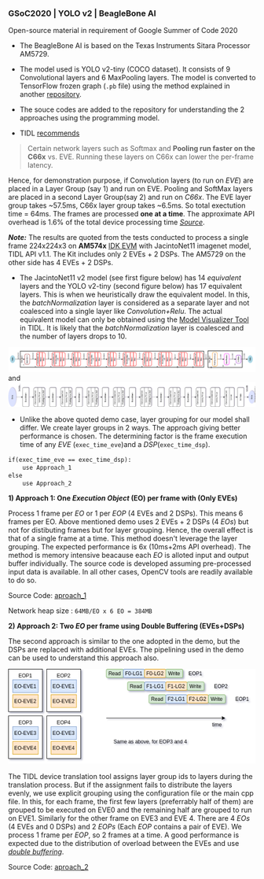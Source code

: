 ### GSoC2020 | YOLO v2 | BeagleBone AI 

Open-source material in requirement of Google Summer of Code 2020

* The BeagleBone AI is based on the Texas Instruments Sitara Processor AM5729.

* The model used is YOLO v2-tiny (COCO dataset). It consists of 9 Convolutional layers and 6 MaxPooling layers. The model is converted to TensorFlow frozen graph (`.pb` file) using the method explained in another [repository](). 

* The souce codes are added to the repository for understanding the 2 approaches using the programming model.

* TIDL [recommends](http://downloads.ti.com/mctools/esd/docs/tidl-api/using_api.html#frame-split-across-eos) 
> Certain network layers such as Softmax and **Pooling run faster on the C66x** vs. EVE. Running these layers on C66x can lower the per-frame latency.

 Hence, for demonstration purpose, if Convolution layers (to run on _EVE_) are placed in a Layer Group (say 1) and run on EVE. Pooling and SoftMax layers are placed in a second Layer Group(say 2) and run on _C66x_. The EVE layer group takes ~57.5ms, C66x layer group takes ~6.5ms. So total exectution time = 64ms. The frames are processed **one at a time**. The approximate API overhead is 1.6% of the total device processing time _[Source](http://downloads.ti.com/mctools/esd/docs/tidl-api/example.html#imagenet)_. 

_**Note:**_ The results are quoted from the tests conducted to process a single frame 224x224x3 on **AM574x** [IDK EVM](https://www.ti.com/tool/TMDSIDK574) with JacintoNet11 imagenet model, TIDL API v1.1. 
The Kit includes only 2 EVEs + 2 DSPs. The AM5729 on the other side has 4 EVEs + 2 DSPs.

* The JacintoNet11 v2 model (see first figure below) has 14 _equivalent_ layers and the YOLO v2-tiny (second figure below) has 17 equivalent layers. This is when we heuristically draw the equivalent model. In this, the _batchNormalization_ layer is considered as a separate layer and not coalesced into a single layer like _Convolution+Relu_. The actual equivalent model can only be obtained using the [Model Visualizer Tool]() in TIDL. It is likely that the _batchNormalization_ layer is coalesced and the number of layers drops to 10.

![JacintoNet11v2](https://github.com/PrashantDandriyal/GSoC2020_YOLOModelsOnTheBB_AI/blob/master/Jacinto11v2.png) and ![yolov2tiny](https://github.com/PrashantDandriyal/GSoC2020_YOLOModelsOnTheBB_AI/blob/master/yolov2Tiny_arch.png)

* Unlike the above quoted demo case, layer grouping for our model shall differ. We create layer groups in 2 ways. The approach giving better performance is chosen. The determining factor is the frame execution time of any _EVE_ (`exec_time_eve`)and a _DSP_(`exec_time_dsp`).

```
if(exec_time_eve == exec_time_dsp):
	use Approach_1
else
	use Approach_2
```

 **1) Approach 1: One _Execution Object_ (EO) per frame with (Only EVEs)** 

 Process 1 frame per _EO_ or 1 per _EOP_ (4 EVEs and 2 DSPs). This means 6 frames per EO. Above mentioned demo uses 2 EVEs + 2 DSPs (4 _EOs_) but not for distibuting frames but for layer grouping. Hence, the overall effect is that of a single frame at a time. This method doesn't leverage the layer grouping. The expected performance is 6x (10ms+2ms API overhead). The method is memory intensive beacause each _EO_ is alloted input and output buffer individually. The source code is developed assuming pre-processed input data is available. In all other cases, OpenCV tools are readily available to do so.

Source Code: [aproach_1](https://github.com/PrashantDandriyal/GSoC2020_YOLOModelsOnTheBB_AI/blob/master/approach_1.cpp)

Network heap size : `64MB/EO x 6 EO = 384MB`

  **2) Approach 2: Two _EO_ per frame using Double Buffering (EVEs+DSPs)**

The second approach is similar to the one adopted in the demo, but the DSPs are replaced with additional EVEs. The pipelining used in the demo can be used to understand this approach also.

![Demo](https://github.com/PrashantDandriyal/GSoC2020_YOLOModelsOnTheBB_AI/blob/master/eops_pipeline.png)

The TIDL device translation tool assigns layer group ids to layers during the translation process. But if the assignment fails to distribute the layers evenly, we use explicit grouping using the configuration file or the main cpp file. In this, for each frame, the first few layers (preferrably half of them) are grouped to be executed on EVE0 and the remaining half are grouped to run on EVE1. Similarly for the other frame on EVE3 and EVE 4. There are 4 _EOs_ (4 EVEs and 0 DSPs) and 2 _EOPs_ (Each _EOP_ contains a pair of EVE). We process 1 frame per _EOP_, so 2 frames at a time. A good performance is expected due to the  distribution of overload between the EVEs and use  [_double buffering_](http://downloads.ti.com/mctools/esd/docs/tidl-api/using_api.html#using-eops-for-double-buffering). 

Source Code: [aproach_2](https://github.com/PrashantDandriyal/GSoC2020_YOLOModelsOnTheBB_AI/blob/master/approach_2.cpp)


 


